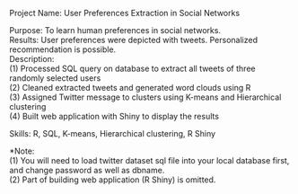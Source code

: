 Project Name: User Preferences Extraction in Social Networks   

Purpose: To learn human preferences in social networks.              
Results: User preferences were depicted with tweets. Personalized recommendation is possible.                           
Description:                           
(1) Processed SQL query on database to extract all tweets of three randomly selected users                  
(2) Cleaned extracted tweets and generated word clouds using R                
(3) Assigned Twitter message to clusters using K-means and Hierarchical clustering              
(4) Built web application with Shiny to display the results                 

Skills: R, SQL, K-means, Hierarchical clustering, R Shiny

*Note:     
(1) You will need to load twitter dataset sql file into your local database first, 
    and change password as well as dbname.                           
(2) Part of building web application (R Shiny) is omitted.                  
